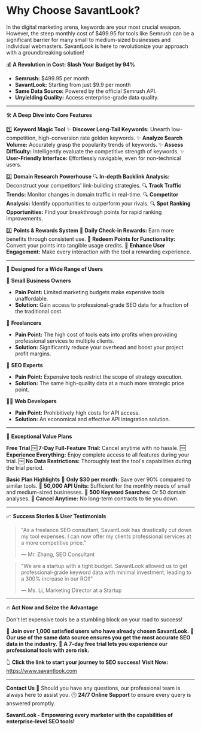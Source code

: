 # Why Choose SavantLook?

In the digital marketing arena, keywords are your most crucial weapon. However, the steep monthly cost of $499.95 for tools like Semrush can be a significant barrier for many small to medium-sized businesses and individual webmasters. SavantLook is here to revolutionize your approach with a groundbreaking solution!

💰 **A Revolution in Cost: Slash Your Budget by 94%**

*   **Semrush:** $499.95 per month
*   **SavantLook:** Starting from just $9.9 per month
*   **Same Data Source:** Powered by the official Semrush API.
*   **Unyielding Quality:** Access enterprise-grade data quality.

---

🛠️ **A Deep Dive into Core Features**

1️⃣ **Keyword Magic Tool**
✨ **Discover Long-Tail Keywords:** Unearth low-competition, high-conversion rate golden keywords.
✨ **Analyze Search Volume:** Accurately grasp the popularity trends of keywords.
✨ **Assess Difficulty:** Intelligently evaluate the competitive strength of keywords.
✨ **User-Friendly Interface:** Effortlessly navigable, even for non-technical users.

2️⃣ **Domain Research Powerhouse**
🔍 **In-depth Backlink Analysis:** Deconstruct your competitors' link-building strategies.
🔍 **Track Traffic Trends:** Monitor changes in domain traffic in real-time.
🔍 **Competitor Analysis:** Identify opportunities to outperform your rivals.
🔍 **Spot Ranking Opportunities:** Find your breakthrough points for rapid ranking improvements.

3️⃣ **Points & Rewards System**
🎁 **Daily Check-in Rewards:** Earn more benefits through consistent use.
🎁 **Redeem Points for Functionality:** Convert your points into tangible usage credits.
🎁 **Enhance User Engagement:** Make every interaction with the tool a rewarding experience.

---

👥 **Designed for a Wide Range of Users**

🏢 **Small Business Owners**
*   **Pain Point:** Limited marketing budgets make expensive tools unaffordable.
*   **Solution:** Gain access to professional-grade SEO data for a fraction of the traditional cost.

💼 **Freelancers**
*   **Pain Point:** The high cost of tools eats into profits when providing professional services to multiple clients.
*   **Solution:** Significantly reduce your overhead and boost your project profit margins.

🎯 **SEO Experts**
*   **Pain Point:** Expensive tools restrict the scope of strategy execution.
*   **Solution:** The same high-quality data at a much more strategic price point.

👨‍💻 **Web Developers**
*   **Pain Point:** Prohibitively high costs for API access.
*   **Solution:** An economical and effective API integration solution.

---

🎁 **Exceptional Value Plans**

**Free Trial**
🆓 **7-Day Full-Feature Trial:** Cancel anytime with no hassle.
🆓 **Experience Everything:** Enjoy complete access to all features during your trial.
🆓 **No Data Restrictions:** Thoroughly test the tool's capabilities during the trial period.

**Basic Plan Highlights**
💎 **Only $30 per month:** Save over 90% compared to similar tools.
💎 **50,000 API Units:** Sufficient for the monthly needs of small and medium-sized businesses.
💎 **500 Keyword Searches:** Or 50 domain analyses.
💎 **Cancel Anytime:** No long-term contracts to tie you down.

---

📈 **Success Stories & User Testimonials**

> "As a freelance SEO consultant, SavantLook has drastically cut down my tool expenses. I can now offer my clients professional services at a more competitive price."
>
> — Mr. Zhang, SEO Consultant

> "We are a startup with a tight budget. SavantLook allowed us to get professional-grade keyword data with minimal investment, leading to a 300% increase in our ROI!"
>
> — Ms. Li, Marketing Director at a Startup

---

🔥 **Act Now and Seize the Advantage**

Don't let expensive tools be a stumbling block on your road to success!

🌟 **Join over 1,000 satisfied users who have already chosen SavantLook.**
🌟 **Our use of the same data source ensures you get the most accurate SEO data in the industry.**
🌟 **A 7-day free trial lets you experience our professional tools with zero risk.**

👆 **Click the link to start your journey to SEO success!**
**Visit Now:** https://www.savantlook.com

---

**Contact Us**
📧 Should you have any questions, our professional team is always here to assist you.
🕒 **24/7 Online Support** to ensure every query is answered promptly.

**SavantLook - Empowering every marketer with the capabilities of enterprise-level SEO tools!**
